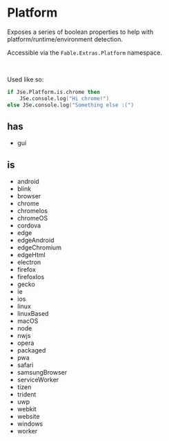 # Platform

Exposes a series of boolean properties to help with platform/runtime/environment detection.

Accessible via the `Fable.Extras.Platform` namespace.

<br/>

Used like so:

```fsharp
if Jse.Platform.is.chrome then
    JSe.console.log("Hi chrome!")
else JSe.console.log("Something else :(")
```

## has
* gui

## is
* android
* blink
* browser
* chrome
* chromeIos
* chromeOS
* cordova
* edge
* edgeAndroid
* edgeChromium
* edgeHtml
* electron
* firefox
* firefoxIos
* gecko
* ie
* ios
* linux
* linuxBased
* macOS
* node
* nwjs
* opera
* packaged
* pwa
* safari
* samsungBrowser
* serviceWorker
* tizen
* trident
* uwp
* webkit
* website
* windows
* worker
